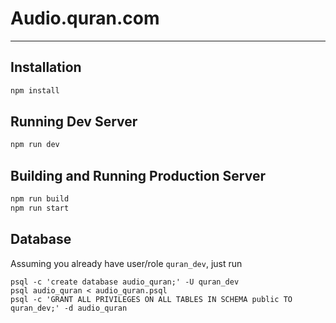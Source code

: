 # Audio.quran.com

---

## Installation

```bash
npm install
```

## Running Dev Server

```bash
npm run dev
```

## Building and Running Production Server

```bash
npm run build
npm run start
```

## Database
Assuming you already have user/role `quran_dev`, just run
```
psql -c 'create database audio_quran;' -U quran_dev
psql audio_quran < audio_quran.psql
psql -c 'GRANT ALL PRIVILEGES ON ALL TABLES IN SCHEMA public TO quran_dev;' -d audio_quran
```
